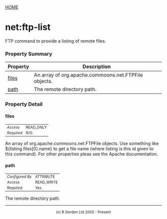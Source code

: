 [HOME](../../../../README.md)
# net:ftp-list

FTP command to provide a listing of remote files.

### Property Summary

| Property | Description |
| -------- | ----------- |
| [files](#propertyfiles) | An array of org.apache.commoons.net.FTPFile objects. | 
| [path](#propertypath) | The remote directory path. | 


### Property Detail
#### files <a name="propertyfiles"></a>

<table style='font-size:smaller'>
      <tr><td><i>Access</i></td><td>READ_ONLY</td></tr>
      <tr><td><i>Required</i></td><td>R/O.</td></tr>
</table>

An array of org.apache.commoons.net.FTPFile objects.
Use something like ${listing.files[0].name} to get a file name (where listing
is this id given to this command). For other properties pleas see
the Apache documentation.

#### path <a name="propertypath"></a>

<table style='font-size:smaller'>
      <tr><td><i>Configured By</i></td><td>ATTRIBUTE</td></tr>
      <tr><td><i>Access</i></td><td>READ_WRITE</td></tr>
      <tr><td><i>Required</i></td><td>Yes.</td></tr>
</table>

The remote directory path.


-----------------------

<div style='font-size: smaller; text-align: center;'>(c) R Gordon Ltd 2005 - Present</div>
